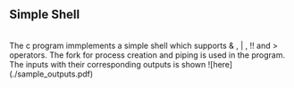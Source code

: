 Simple Shell
-----------------
<br>
The c program immplements a simple shell which supports & , | , !! and > operators. The fork for process creation and piping is used in the program. 
The inputs with their corresponding outputs is shown ![here](./sample_outputs.pdf)
<object data="./sample_outputs.pdf" type="application/pdf" width="700px" height="700px">
</object>
